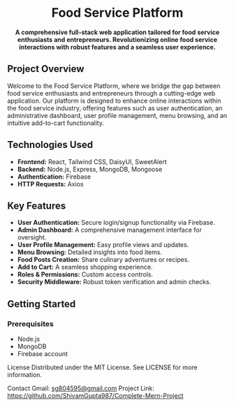 <div align="center">

# Food Service Platform

**A comprehensive full-stack web application tailored for food service enthusiasts and entrepreneurs. Revolutionizing online food service interactions with robust features and a seamless user experience.**



</div>

## Project Overview

Welcome to the Food Service Platform, where we bridge the gap between food service enthusiasts and entrepreneurs through a cutting-edge web application. Our platform is designed to enhance online interactions within the food service industry, offering features such as user authentication, an administrative dashboard, user profile management, menu browsing, and an intuitive add-to-cart functionality.

## Technologies Used

- **Frontend:** React, Tailwind CSS, DaisyUI, SweetAlert
- **Backend:** Node.js, Express, MongoDB, Mongoose
- **Authentication:** Firebase
- **HTTP Requests:** Axios

## Key Features

- **User Authentication:** Secure login/signup functionality via Firebase.
- **Admin Dashboard:** A comprehensive management interface for oversight.
- **User Profile Management:** Easy profile views and updates.
- **Menu Browsing:** Detailed insights into food items.
- **Food Posts Creation:** Share culinary adventures or recipes.
- **Add to Cart:** A seamless shopping experience.
- **Roles & Permissions:** Custom access controls.
- **Security Middleware:** Robust token verification and admin checks.

## Getting Started

### Prerequisites

- Node.js
- MongoDB
- Firebase account

License
Distributed under the MIT License. See LICENSE for more information.

Contact
Gmail: sg804595@gmail.com
Project Link: https://github.com/ShivamGupta987/Complete-Mern-Project

